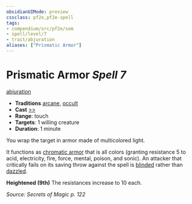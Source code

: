 ```yaml
---
obsidianUIMode: preview
cssclass: pf2e,pf2e-spell
tags:
- compendium/src/pf2e/som
- spell/level/7
- trait/abjuration
aliases: ["Prismatic Armor"]
---
```

# Prismatic Armor *Spell 7*   
[abjuration](abjuration.md "Abjuration School Trait")  

- **Traditions** [arcane](arcane.md "Arcane Tradition Trait"), [occult](occult.md "Occult Tradition Trait")
- **Cast** [>>](chapter-9-playing-the-game.md#Actions "Two-Action") 
- **Range**: touch
- **Targets**: 1 willing creature
- **Duration**: 1 minute

You wrap the target in armor made of multicolored light.

It functions as [chromatic armor](chromatic-armor-som.md) that is all colors (granting resistance 5 to acid, electricity, fire, force, mental, poison, and sonic). An attacker that critically fails on its saving throw against the spell is [blinded](conditions.md#Blinded) rather than [dazzled](conditions.md#Dazzled).

**Heightened (9th)** The resistances increase to 10 each.

*Source: Secrets of Magic p. 122*